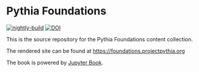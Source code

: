 # Pythia Foundations

[![nightly-build](https://github.com/ProjectPythia/pythia-foundations/actions/workflows/nightly-build.yaml/badge.svg)](https://github.com/ProjectPythia/pythia-foundations/actions/workflows/nightly-build.yaml)
[![DOI](https://zenodo.org/badge/338145160.svg)](https://zenodo.org/badge/latestdoi/338145160)

This is the source repository for the Pythia Foundations content collection.

The rendered site can be found at https://foundations.projectpythia.org

The book is powered by [Jupyter Book](https://jupyterbook.org/intro.html).

